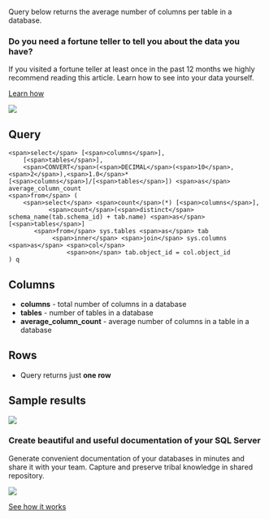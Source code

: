 Query below returns the average number of columns per table in a database.

### Do you need a fortune teller to tell you about the data you have?

If you visited a fortune teller at least once in the past 12 months we highly recommend reading this article. Learn how to see into your data yourself.

[Learn how](https://dataedo.com/blog/confused-when-trying-to-work-with-databases?cta=kb-query-fairy)

[![](https://dataedo.com/asset/img/markdown/docs/test-article/d36a7df6380a23152f19389890296cdc.png)](https://dataedo.com/blog/confused-when-trying-to-work-with-databases?cta=kb-query-fairy)

## Query

```
<span>select</span> [<span>columns</span>], 
    [<span>tables</span>], 
    <span>CONVERT</span>(<span>DECIMAL</span>(<span>10</span>,<span>2</span>),<span>1.0</span>*[<span>columns</span>]/[<span>tables</span>]) <span>as</span> average_column_count
<span>from</span> (
    <span>select</span> <span>count</span>(*) [<span>columns</span>],
           <span>count</span>(<span>distinct</span> schema_name(tab.schema_id) + tab.name) <span>as</span> [<span>tables</span>]
       <span>from</span> sys.tables <span>as</span> tab
            <span>inner</span> <span>join</span> sys.columns <span>as</span> <span>col</span>
                <span>on</span> tab.object_id = col.object_id
) q
```

## Columns

-   **columns** - total number of columns in a database
-   **tables** - number of tables in a database
-   **average\_column\_count** - average number of columns in a table in a database

## Rows

-   Query returns just **one row**

## Sample results

![](https://dataedo.com/asset/img/kb/query/sql-server/columns_number.png)

### Create beautiful and useful documentation of your SQL Server

Generate convenient documentation of your databases in minutes and share it with your team. Capture and preserve tribal knowledge in shared repository.

[![](https://dataedo.com/asset/img/markdown/docs/test-article/30c11fa4b210f11740f56e85ca8bf9c6.gif)](https://demo.dataedo.com/)

[See how it works](https://demo.dataedo.com/)